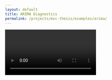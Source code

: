 ```yaml
---
layout: default
title: ARIMA Diagnostics
permalink: /projects/msc-thesis/examples/arima/
---
```


<video controls class="span-90pc">
  <source src="/projects/msc-thesis/examples/arima/arima.mp4" type="video/mp4">
  <source src="/projects/msc-thesis/examples/arima/arima.webm" type="video/webm">
  <p class="notice">
    Your browser does not appear to support playback of the video example. The video is available for download in the following formats: <a href="/projects/msc-thesis/examples/arima/arima.mp4">MP4 (x264)</a> and <a href="/projects/msc-thesis/examples/arima/arima.webm">WebM</a>
  </p>
</video>
